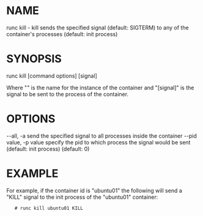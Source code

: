 # NAME
   runc kill - kill sends the specified signal (default: SIGTERM) to any of the container's processes (default: init process)

# SYNOPSIS
   runc kill [command options] <container-id> [signal]

Where "<container-id>" is the name for the instance of the container and
"[signal]" is the signal to be sent to the process of the container.

# OPTIONS
   --all, -a              send the specified signal to all processes inside the container
   --pid value, -p value  specify the pid to which process the signal would be sent (default: init process) (default: 0)

# EXAMPLE

For example, if the container id is "ubuntu01" the following will send a "KILL"
signal to the init process of the "ubuntu01" container:

       # runc kill ubuntu01 KILL

